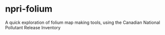 # npri-folium
A quick exploration of folium map making tools, using the Canadian National Pollutant Release Inventory
